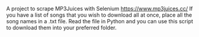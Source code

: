 A project to scrape MP3Juices with Selenium
https://www.mp3juices.cc/
If you have a list of songs that you wish to download all at once, place all the song names in a .txt file. Read the file in Python 
and you can use this script to download them into your preferred folder.
